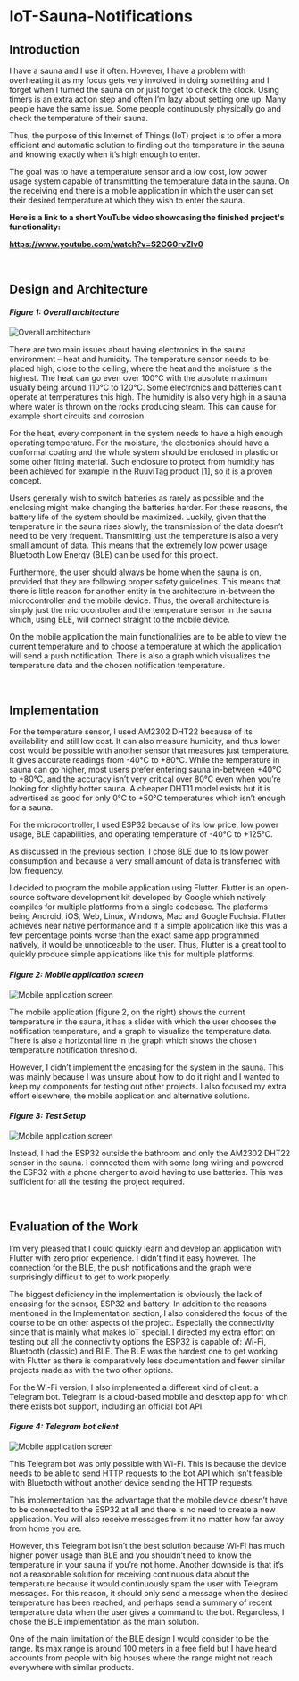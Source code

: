 # IoT-Sauna-Notifications

## Introduction

I have a sauna and I use it often. However, I have a problem with overheating it as my focus
gets very involved in doing something and I forget when I turned the sauna on or just forget
to check the clock. Using timers is an extra action step and often I’m lazy about setting one
up. Many people have the same issue. Some people continuously physically go and check
the temperature of their sauna.

Thus, the purpose of this Internet of Things (IoT) project is to offer a more efficient and
automatic solution to finding out the temperature in the sauna and knowing exactly when it’s
high enough to enter.

The goal was to have a temperature sensor and a low cost, low power usage system capable
of transmitting the temperature data in the sauna. On the receiving end there is a mobile
application in which the user can set their desired temperature at which they wish to enter
the sauna.

**Here is a link to a short YouTube video showcasing the finished project's functionality:**

**https://www.youtube.com/watch?v=S2CG0rvZlv0**


<br/>

## Design and Architecture


#### _Figure 1: Overall architecture_
![Overall architecture](https://raw.githubusercontent.com/VilleKylmamaa/IoT-Sauna-Notifications/main/readme_images/overall-architecture.jpg)

There are two main issues about having electronics in the sauna environment – heat and
humidity. The temperature sensor needs to be placed high, close to the ceiling, where the
heat and the moisture is the highest. The heat can go even over 100°C with the absolute
maximum usually being around 110°C to 120°C. Some electronics and batteries can’t
operate at temperatures this high. The humidity is also very high in a sauna where water is
thrown on the rocks producing steam. This can cause for example short circuits and
corrosion.

For the heat, every component in the system needs to have a high enough operating
temperature. For the moisture, the electronics should have a conformal coating and the
whole system should be enclosed in plastic or some other fitting material. Such enclosure
to protect from humidity has been achieved for example in the RuuviTag product [1], so it is
a proven concept.

Users generally wish to switch batteries as rarely as possible and the enclosing might make
changing the batteries harder. For these reasons, the battery life of the system should be
maximized. Luckily, given that the temperature in the sauna rises slowly, the transmission
of the data doesn’t need to be very frequent. Transmitting just the temperature is also a very
small amount of data. This means that the extremely low power usage Bluetooth Low Energy
(BLE) can be used for this project.

Furthermore, the user should always be home when the sauna is on, provided that they are
following proper safety guidelines. This means that there is little reason for another entity in
the architecture in-between the microcontroller and the mobile device. Thus, the overall
architecture is simply just the microcontroller and the temperature sensor in the sauna
which, using BLE, will connect straight to the mobile device.

On the mobile application the main functionalities are to be able to view the current
temperature and to choose a temperature at which the application will send a push
notification. There is also a graph which visualizes the temperature data and the chosen
notification temperature.



<br/>

## Implementation

For the temperature sensor, I used AM2302 DHT22 because of its availability and still low
cost. It can also measure humidity, and thus lower cost would be possible with another
sensor that measures just temperature. It gives accurate readings from -40°C to +80°C.
While the temperature in sauna can go higher, most users prefer entering sauna in-between
+40°C to +80°C, and the accuracy isn’t very critical over 80°C even when you’re looking for
slightly hotter sauna. A cheaper DHT11 model exists but it is advertised as good for only
0°C to +50°C temperatures which isn’t enough for a sauna.

For the microcontroller, I used ESP32 because of its low price, low power usage, BLE
capabilities, and operating temperature of -40°C to +125°C.

As discussed in the previous section, I chose BLE due to its low power consumption and
because a very small amount of data is transferred with low frequency.

I decided to program the mobile application using Flutter. Flutter
is an open-source software development kit developed by
Google which natively compiles for multiple platforms from a
single codebase. The platforms being Android, iOS, Web, Linux,
Windows, Mac and Google Fuchsia. Flutter achieves near native
performance and if a simple application like this was a few
percentage points worse than the exact same app programmed
natively, it would be unnoticeable to the user. Thus, Flutter is a
great tool to quickly produce simple applications like this for
multiple platforms.

#### _Figure 2: Mobile application screen_
![Mobile application screen](https://github.com/VilleKylmamaa/IoT-Sauna-Notifications/blob/main/readme_images/mobile-application-screenshot.jpg)

The mobile application (figure 2, on the right) shows the current
temperature in the sauna, it has a slider with which the user
chooses the notification temperature, and a graph to visualize
the temperature data. There is also a horizontal line in the graph
which shows the chosen temperature notification threshold.

However, I didn’t implement the encasing for the system in the sauna. This was mainly
because I was unsure about how to do it right and I wanted to keep my components for
testing out other projects. I also focused my extra effort elsewhere, the mobile application
and alternative solutions.

#### _Figure 3: Test Setup_
![Mobile application screen](https://raw.githubusercontent.com/VilleKylmamaa/IoT-Sauna-Notifications/main/readme_images/test-setup.jpg)

Instead, I had the ESP32 outside the bathroom and only the AM2302 DHT22 sensor in the
sauna. I connected them with some long wiring and powered the ESP32 with a phone
charger to avoid having to use batteries. This was sufficient for all the testing the project
required.



<br/>

## Evaluation of the Work

I’m very pleased that I could quickly learn and develop an application with Flutter with zero
prior experience. I didn’t find it easy however. The connection for the BLE, the push
notifications and the graph were surprisingly difficult to get to work properly.

The biggest deficiency in the implementation is obviously the lack of encasing for the sensor,
ESP32 and battery. In addition to the reasons mentioned in the Implementation section, I
also considered the focus of the course to be on other aspects of the project. Especially the
connectivity since that is mainly what makes IoT special. I directed my extra effort on testing
out all the connectivity options the ESP32 is capable of: Wi-Fi, Bluetooth (classic) and BLE.
The BLE was the hardest one to get working with Flutter as there is comparatively less
documentation and fewer similar projects made as with the two other options.

For the Wi-Fi version, I also implemented a different kind of client: a Telegram bot. Telegram
is a cloud-based mobile and desktop app for which there exists bot support, including an
official bot API.

#### _Figure 4: Telegram bot client_
![Mobile application screen](https://github.com/VilleKylmamaa/IoT-Sauna-Notifications/blob/main/readme_images/telegram-bot.jpg)

This Telegram bot was only possible with Wi-Fi. This is because the device needs to be able
to send HTTP requests to the bot API which isn’t feasible with Bluetooth without another
device sending the HTTP requests.

This implementation has the advantage that the mobile device doesn’t have to be connected
to the ESP32 at all and there is no need to create a new application. You will also receive
messages from it no matter how far away from home you are.

However, this Telegram bot isn’t the best solution because Wi-Fi has much higher power
usage than BLE and you shouldn’t need to know the temperature in your sauna if you’re not
home. Another downside is that it’s not a reasonable solution for receiving continuous data
about the temperature because it would continuously spam the user with Telegram
messages. For this reason, it should only send a message when the desired temperature
has been reached, and perhaps send a summary of recent temperature data when the user
gives a command to the bot. Regardless, I chose the BLE implementation as the main
solution.

One of the main limitation of the BLE design I would consider to be the range. Its max range is
around 100 meters in a free field but I have heard accounts from people with big houses
where the range might not reach everywhere with similar products.


